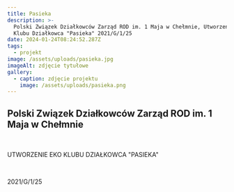 ```yaml
---
title: Pasieka
description: >-
  Polski Związek Działkowców Zarząd ROD im. 1 Maja w Chełmnie, Utworzenie Eko
  Klubu Działkowca "Pasieka" 2021/G/1/25
date: 2024-01-24T08:24:52.287Z
tags:
  - projekt
image: /assets/uploads/pasieka.jpg
imageAlt: zdjęcie tytułowe
gallery:
  - caption: zdjęcie projektu
    image: /assets/uploads/pasieka.png
---
```

## Polski Związek Działkowców Zarząd ROD im. 1 Maja w Chełmnie

<br>

UTWORZENIE EKO KLUBU DZIAŁKOWCA "PASIEKA"

<br>

2021/G/1/25
